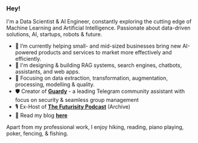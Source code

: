 ### Hey!

I'm a Data Scientist & AI Engineer, constantly exploring the cutting edge of Machine Learning and Artificial Intelligence. Passionate about data-driven solutions, AI, startups, robots & future.

- 🔭 I’m currently helping small- and mid-sized businesses bring new AI-powered products and services to market more effectively and efficiently.
- 🌱 I'm designing & building RAG systems, search engines, chatbots, assistants, and web apps.
- 🔎 Focusing on data extraction, transformation, augmentation, processing, modelling & quality.
- 🛡️ Creator of **[Guardy](https://t.me/GuardyShieldBot)** - a leading Telegram community assistant with focus on security & seamless group management
- 🎙️ Ex-Host of **[The Futurisity Podcast](https://archive.org/details/@vlad_yashin)** (Archive)
- 💬 Read my blog **[here](https://iamvladyashin.com/blog)**

Apart from my professional work, I enjoy hiking, reading, piano playing, poker, fencing, & fishing.
